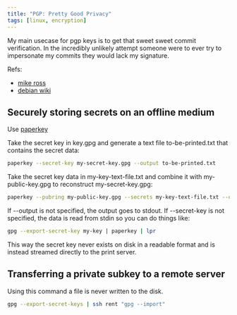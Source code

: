 ```yaml
---
title: "PGP: Pretty Good Privacy"
tags: [linux, encryption]
---
```


My main usecase for pgp keys is to get that sweet sweet commit verification.
In the incredibly unlikely attempt someone were to ever try to impersonate my commits they would lack my signature.


Refs: 
- [mike ross](https://mikeross.xyz/create-gpg-key-pair-with-subkeys/)
- [debian wiki](https://wiki.debian.org/Subkeys)

## Securely storing secrets on an offline medium

Use [paperkey](https://www.jabberwocky.com/software/paperkey/)

Take the secret key in key.gpg and generate a text file to-be-printed.txt that contains the secret data:

```sh
paperkey --secret-key my-secret-key.gpg --output to-be-printed.txt
```

Take the secret key data in my-key-text-file.txt and combine it with my-public-key.gpg to reconstruct my-secret-key.gpg:

```sh
paperkey --pubring my-public-key.gpg --secrets my-key-text-file.txt --output my-secret-key.gpg
```

If --output is not specified, the output goes to stdout. If --secret-key is not specified, the data is read from stdin so you can do things like:

```sh
gpg --export-secret-key my-key | paperkey | lpr
```

This way the secret key never exists on disk in a readable format and is instead streamed directly to the print server.

## Transferring a private subkey to a remote server

Using this command a file is never written to the disk.

```sh
gpg --export-secret-keys | ssh rent "gpg --import"
```
